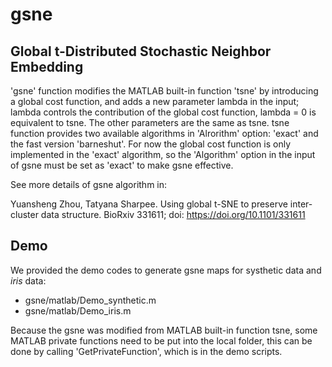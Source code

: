 # gsne
## Global t-Distributed Stochastic Neighbor Embedding
'gsne' function modifies the MATLAB built-in function 'tsne' by introducing a global cost function,
and adds a new parameter lambda in the input; lambda controls the contribution of the global cost function, lambda = 0 
is equivalent to tsne. The other parameters are the same as tsne. 
tsne function provides two available algorithms in 'Alrorithm' option: 'exact' and the fast version 'barneshut'.
For now the global cost function is only implemented in the 'exact' algorithm, 
so the 'Algorithm' option in the input of gsne must be set as 'exact' to make gsne effective.

See more details of gsne algorithm in: 

Yuansheng Zhou, Tatyana Sharpee. Using global t-SNE to preserve inter-cluster data structure. 
BioRxiv 331611; doi: https://doi.org/10.1101/331611

## Demo
We provided the demo codes to generate gsne maps for systhetic data and *iris* data:
* gsne/matlab/Demo_synthetic.m
* gsne/matlab/Demo_iris.m

Because the gsne was modified from MATLAB built-in function tsne, some MATLAB private functions need to
be put into the local folder, this can be done by calling 'GetPrivateFunction', which is in the demo scripts.

